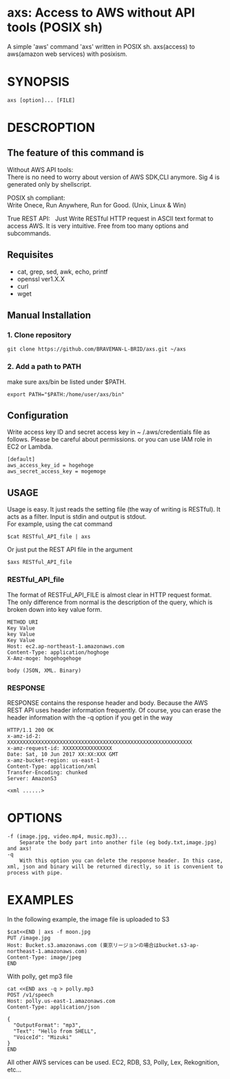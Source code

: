 # axs: Access to AWS without API tools (POSIX sh)
A simple 'aws' command 'axs' written in POSIX sh. axs(access) to aws(amazon web services) with posixism.

# SYNOPSIS
```
axs [option]... [FILE]
```
# DESCROPTION
## The feature of this command is
Without AWS API tools:  
There is no need to worry about version of AWS SDK,CLI anymore. Sig 4 is generated only by shellscript.

POSIX sh compliant:  
Write Onece, Run Anywhere, Run for Good. (Unix, Linux & Win)

True REST API:  
Just Write RESTful HTTP request in ASCII text format to access AWS. It is very intuitive. 
Free from too many options and subcommands.

## Requisites
- cat, grep, sed, awk, echo, printf
- openssl ver1.X.X
- curl
- wget

## Manual Installation
### 1. Clone repository
```
git clone https://github.com/BRAVEMAN-L-BRID/axs.git ~/axs
```
### 2. Add a path to PATH
make sure axs/bin be listed under $PATH.
```
export PATH="$PATH:/home/user/axs/bin"
```

## Configuration
Write access key ID and secret access key in ~ /.aws/credentials file as follows. Please be careful about permissions. or you can use IAM role in EC2 or Lambda.
```
[default]
aws_access_key_id = hogehoge
aws_secret_access_key = mogemoge
```

## USAGE
Usage is easy. It just reads the setting file (the way of writing is RESTful). It acts as a filter. Input is stdin and output is stdout.  
For example, using the cat command
```
$cat RESTful_API_file | axs
```
Or just put the REST API file in the argument
```
$axs RESTful_API_file
```
### RESTful_API_file
The format of RESTFul_API_FILE is almost clear in HTTP request format. The only difference from normal is the description of the query, which is broken down into key value form.
```
METHOD URI    
Key Value
key Value
Key Value    
Host: ec2.ap-northeast-1.amazonaws.com 
Content-Type: application/hoghoge 
X-Amz-moge: hogehogehoge 

body (JSON, XML. Binary)
```
### RESPONSE
RESPONSE contains the response header and body. Because the AWS REST API uses header information frequently. Of course, you can erase the header information with the -q option if you get in the way
```
HTTP/1.1 200 OK
x-amz-id-2: XXXXXXXXXXXXXXXXXXXXXXXXXXXXXXXXXXXXXXXXXXXXXXXXXXXXXXXXXXXX
x-amz-request-id: XXXXXXXXXXXXXXXX
Date: Sat, 10 Jun 2017 XX:XX:XXX GMT
x-amz-bucket-region: us-east-1
Content-Type: application/xml
Transfer-Encoding: chunked
Server: AmazonS3

<xml ......>
```
# OPTIONS
```
-f (image.jpg, video.mp4, music.mp3)...
    Separate the body part into another file (eg body.txt,image.jpg) and axs!
-q
    With this option you can delete the response header. In this case, xml, json and binary will be returned directly, so it is convenient to process with pipe.
```

# EXAMPLES
In the following example, the image file is uploaded to S3
```
$cat<<END | axs -f moon.jpg
PUT /image.jpg
Host: Bucket.s3.amazonaws.com (東京リージョンの場合はbucket.s3-ap-northeast-1.amazonaws.com)
Content-Type: image/jpeg
END
```

With polly, get mp3 file
```
cat <<END axs -q > polly.mp3
POST /v1/speech
Host: polly.us-east-1.amazonaws.com
Content-Type: application/json

{
  "OutputFormat": "mp3",
  "Text": "Hello from SHELL",
  "VoiceId": "Mizuki"
}
END
```
All other AWS services can be used. EC2, RDB, S3, Polly, Lex, Rekognition, etc...
